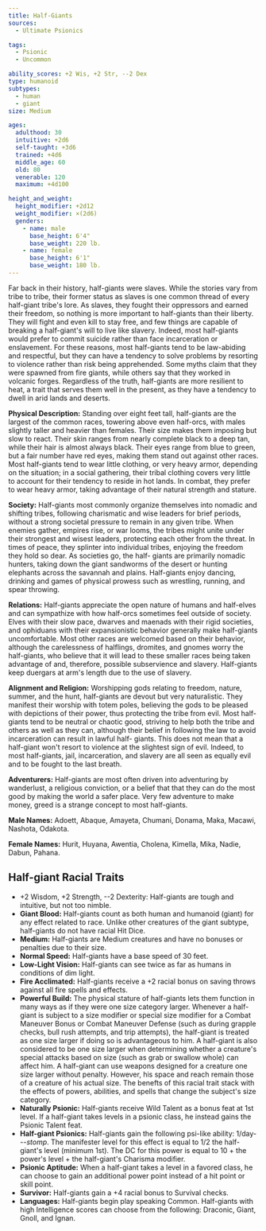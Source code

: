 ```yaml
---
title: Half-Giants
sources:
  - Ultimate Psionics

tags:
  - Psionic
  - Uncommon

ability_scores: +2 Wis, +2 Str, --2 Dex
type: humanoid
subtypes:
  - human
  - giant
size: Medium

ages:
  adulthood: 30
  intuitive: +2d6
  self-taught: +3d6
  trained: +4d6
  middle_age: 60
  old: 80
  venerable: 120
  maximum: +4d100

height_and_weight:
  height_modifier: +2d12
  weight_modifier: ×(2d6)
  genders:
    - name: male
      base_height: 6'4"
      base_weight: 220 lb.
    - name: female
      base_height: 6'1"
      base_weight: 180 lb.
---
```


Far back in their history, half-giants were slaves. While the stories vary from tribe to tribe, their former status as slaves is one common thread of every half-giant tribe's lore. As slaves, they fought their oppressors and earned their freedom, so nothing is more important to half-giants than their liberty. They will fight and even kill to stay free, and few things are capable of breaking a half-giant's will to live like slavery. Indeed, most half-giants would prefer to commit suicide rather than face incarceration or enslavement. For these reasons, most half-giants tend to be law-abiding and respectful, but they can have a tendency to solve problems by resorting to violence rather than risk being apprehended. Some myths claim that they were spawned from fire giants, while others say that they worked in volcanic forges. Regardless of the truth, half-giants are more resilient to heat, a trait that serves them well in the present, as they have a tendency to dwell in arid lands and deserts.

**Physical Description:** Standing over eight feet tall, half-giants are the largest of the common races, towering above even half-orcs, with males slightly taller and heavier than females. Their size makes them imposing but slow to react. Their skin ranges from nearly complete black to a deep tan, while their hair is almost always black. Their eyes range from blue to green, but a fair number have red eyes, making them stand out against other races. Most half-giants tend to wear little clothing, or very heavy armor, depending on the situation; in a social gathering, their tribal clothing covers very little to account for their tendency to reside in hot lands. In combat, they prefer to wear heavy armor, taking advantage of their natural strength and stature.

**Society:** Half-giants most commonly organize themselves into nomadic and shifting tribes, following charismatic and wise leaders for brief periods, without a strong societal pressure to remain in any given tribe. When enemies gather, empires rise, or war looms, the tribes might unite under their strongest and wisest leaders, protecting each other from the threat. In times of peace, they splinter into individual tribes, enjoying the freedom they hold so dear. As societies go, the half- giants are primarily nomadic hunters, taking down the giant sandworms of the desert or hunting elephants across the savannah and plains. Half-giants enjoy dancing, drinking and games of physical prowess such as wrestling, running, and spear throwing.

**Relations:** Half-giants appreciate the open nature of humans and half-elves and can sympathize with how half-orcs sometimes feel outside of society. Elves with their slow pace, dwarves and maenads with their rigid societies, and ophiduans with their expansionistic behavior generally make half-giants uncomfortable. Most other races are welcomed based on their behavior, although the carelessness of halflings, dromites, and gnomes worry the half-giants, who believe that it will lead to these smaller races being taken advantage of and, therefore, possible subservience and slavery. Half-giants keep duergars at arm's length due to the use of slavery.

**Alignment and Religion:** Worshipping gods relating to freedom, nature, summer, and the hunt, half-giants are devout but very naturalistic. They manifest their worship with totem poles, believing the gods to be pleased with depictions of their power, thus protecting the tribe from evil. Most half-giants tend to be neutral or chaotic good, striving to help both the tribe and others as well as they can, although their belief in following the law to avoid incarceration can result in lawful half- giants. This does not mean that a half-giant won't resort to violence at the slightest sign of evil. Indeed, to most half-giants, jail, incarceration, and slavery are all seen as equally evil and to be fought to the last breath.

**Adventurers:** Half-giants are most often driven into adventuring by wanderlust, a religious conviction, or a belief that that they can do the most good by making the world a safer place. Very few adventure to make money, greed is a strange concept to most half-giants.

**Male Names:** Adoett, Abaque, Amayeta, Chumani, Donama, Maka, Macawi, Nashota, Odakota.

**Female Names:** Hurit, Huyana, Awentia, Cholena, Kimella, Mika, Nadie, Dabun, Pahana.

## Half-giant Racial Traits

- +2 Wisdom, +2 Strength, --2 Dexterity: Half-giants are tough and intuitive, but not too nimble.
- **Giant Blood:** Half-giants count as both human and humanoid (giant) for any effect related to race. Unlike other creatures of the giant subtype, half-giants do not have racial Hit Dice.
- **Medium:** Half-giants are Medium creatures and have no bonuses or penalties due to their size.
- **Normal Speed:** Half-giants have a base speed of 30 feet.
- **Low-Light Vision:** Half-giants can see twice as far as humans in conditions of dim light.
- **Fire Acclimated:** Half-giants receive a +2 racial bonus on saving throws against all fire spells and effects.
- **Powerful Build:** The physical stature of half-giants lets them function in many ways as if they were one size category larger. Whenever a half-giant is subject to a size modifier or special size modifier for a Combat Maneuver Bonus or Combat Maneuver Defense (such as during grapple checks, bull rush attempts, and trip attempts), the half-giant is treated as one size larger if doing so is advantageous to him. A half-giant is also considered to be one size larger when determining whether a creature's special attacks based on size (such as grab or swallow whole) can affect him. A half-giant can use weapons designed for a creature one size larger without penalty. However, his space and reach remain those of a creature of his actual size. The benefts of this racial trait stack with the effects of powers, abilities, and spells that change the subject's size category.
- **Naturally Psionic:** Half-giants receive Wild Talent as a bonus feat at 1st level. If a half-giant takes levels in a psionic class, he instead gains the Psionic Talent feat.
- **Half-giant Psionics:** Half-giants gain the following psi-like ability: 1/day---*stomp*. The manifester level for this effect is equal to 1/2 the half-giant's level (minimum 1st). The DC for this power is equal to 10 + the power's level + the half-giant's Charisma modifier.
- **Psionic Aptitude:** When a half-giant takes a level in a favored class, he can choose to gain an additional power point instead of a hit point or skill point.
- **Survivor:** Half-giants gain a +4 racial bonus to Survival checks.
- **Languages:** Half-giants begin play speaking Common. Half-giants with high Intelligence scores can choose from the following: Draconic, Giant, Gnoll, and Ignan.
